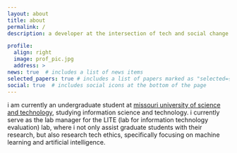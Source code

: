 ```yaml
---
layout: about
title: about
permalink: /
description: a developer at the intersection of tech and social change

profile:
  align: right
  image: prof_pic.jpg
  address: >
news: true  # includes a list of news items
selected_papers: true # includes a list of papers marked as "selected={true}"
social: true  # includes social icons at the bottom of the page
---
```


i am currently an undergraduate student at [missouri university of science and technology](https://mst.edu), studying information science and technology. i currently serve as the lab manager for the LITE (lab for information technology evaluation) lab, where i not only assist graduate students with their research, but also research tech ethics, specifically focusing on machine learning and artificial intelligence.
